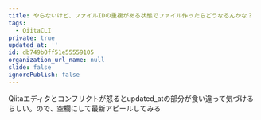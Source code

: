 ```yaml
---
title: やらないけど、ファイルIDの重複がある状態でファイル作ったらどうなるんかな？
tags:
  - QiitaCLI
private: true
updated_at: ''
id: db749b0ff51e55559105
organization_url_name: null
slide: false
ignorePublish: false
---
```


Qiitaエディタとコンフリクトが怒るとupdated_atの部分が食い違って気づけるらしい。ので、空欄にして最新アピールしてみる
